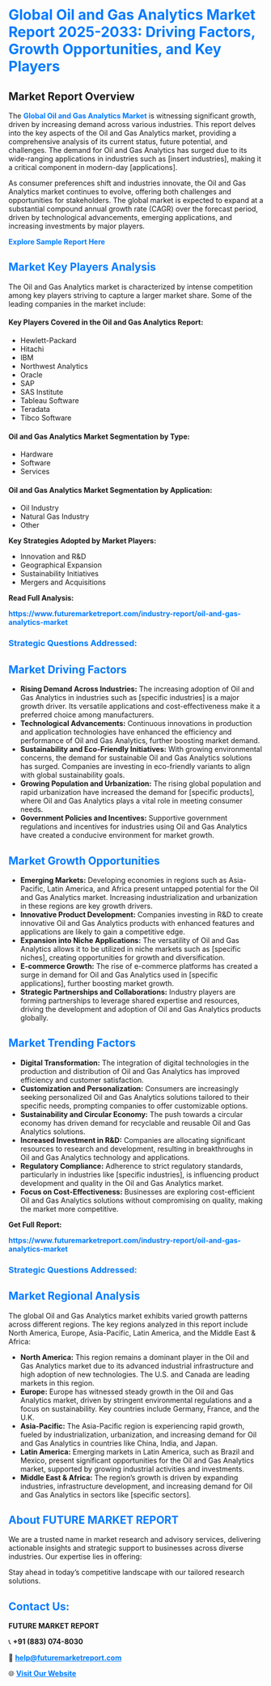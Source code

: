 <h1 style="color: #007BFF;">Global Oil and Gas Analytics Market Report 2025-2033: Driving Factors, Growth Opportunities, and Key Players</h1>

<section id="overview">
<h2>Market Report Overview</h2>
<p>The <a href="https://www.futuremarketreport.com/industry-report/oil-and-gas-analytics-market" style="color: #007BFF; text-decoration: none;"><strong>Global Oil and Gas Analytics Market</strong></a> is witnessing significant growth, driven by increasing demand across various industries. This report delves into the key aspects of the Oil and Gas Analytics market, providing a comprehensive analysis of its current status, future potential, and challenges. The demand for Oil and Gas Analytics has surged due to its wide-ranging applications in industries such as [insert industries], making it a critical component in modern-day [applications].</p>
<p>As consumer preferences shift and industries innovate, the Oil and Gas Analytics market continues to evolve, offering both challenges and opportunities for stakeholders. The global market is expected to expand at a substantial compound annual growth rate (CAGR) over the forecast period, driven by technological advancements, emerging applications, and increasing investments by major players.</p>
</section>

<section id="overview">
<p><a href="https://www.futuremarketreport.com/request-sample/reportId=50809" style="color: #007BFF; text-decoration: none;"><strong>Explore Sample Report Here</strong></a></p>
</section>

<section id="key-players">
<h2 style="color: #007BFF;">Market Key Players Analysis</h2>
<p>The Oil and Gas Analytics market is characterized by intense competition among key players striving to capture a larger market share. Some of the leading companies in the market include:</p>
<h4>Key Players Covered in the Oil and Gas Analytics Report:</h4>
<ul><li>Hewlett-Packard</li><li>Hitachi</li><li>IBM</li><li>Northwest Analytics</li><li>Oracle</li><li>SAP</li><li>SAS Institute</li><li>Tableau Software</li><li>Teradata</li><li>Tibco Software</li></ul>
<h4>Oil and Gas Analytics Market Segmentation by Type:</h4>
<ul><li>Hardware</li><li>Software</li><li>Services</li></ul>

<h4>Oil and Gas Analytics Market Segmentation by Application:</h4>
<ul><li>Oil Industry</li><li>Natural Gas Industry</li><li>Other</li></ul>
<p><strong>Key Strategies Adopted by Market Players:</strong></p>
<ul>
<li>Innovation and R&D</li>
<li>Geographical Expansion</li>
<li>Sustainability Initiatives</li>
<li>Mergers and Acquisitions</li>
</ul>
</section>

<section>
<p><strong>Read Full Analysis: </strong></p><a href="https://www.futuremarketreport.com/industry-report/oil-and-gas-analytics-market" style="color: #007BFF; text-decoration: none;"><strong>https://www.futuremarketreport.com/industry-report/oil-and-gas-analytics-market</strong></a>
<h3 style="color: #007BFF;">Strategic Questions Addressed:</h3>
</section>

<section id="driving-factors">
<h2 style="color: #007BFF;">Market Driving Factors</h2>
<ul>
<li><strong>Rising Demand Across Industries:</strong> The increasing adoption of Oil and Gas Analytics in industries such as [specific industries] is a major growth driver. Its versatile applications and cost-effectiveness make it a preferred choice among manufacturers.</li>
<li><strong>Technological Advancements:</strong> Continuous innovations in production and application technologies have enhanced the efficiency and performance of Oil and Gas Analytics, further boosting market demand.</li>
<li><strong>Sustainability and Eco-Friendly Initiatives:</strong> With growing environmental concerns, the demand for sustainable Oil and Gas Analytics solutions has surged. Companies are investing in eco-friendly variants to align with global sustainability goals.</li>
<li><strong>Growing Population and Urbanization:</strong> The rising global population and rapid urbanization have increased the demand for [specific products], where Oil and Gas Analytics plays a vital role in meeting consumer needs.</li>
<li><strong>Government Policies and Incentives:</strong> Supportive government regulations and incentives for industries using Oil and Gas Analytics have created a conducive environment for market growth.</li>
</ul>
</section>

<section id="growth-opportunities">
<h2 style="color: #007BFF;">Market Growth Opportunities</h2>
<ul>
<li><strong>Emerging Markets:</strong> Developing economies in regions such as Asia-Pacific, Latin America, and Africa present untapped potential for the Oil and Gas Analytics market. Increasing industrialization and urbanization in these regions are key growth drivers.</li>
<li><strong>Innovative Product Development:</strong> Companies investing in R&D to create innovative Oil and Gas Analytics products with enhanced features and applications are likely to gain a competitive edge.</li>
<li><strong>Expansion into Niche Applications:</strong> The versatility of Oil and Gas Analytics allows it to be utilized in niche markets such as [specific niches], creating opportunities for growth and diversification.</li>
<li><strong>E-commerce Growth:</strong> The rise of e-commerce platforms has created a surge in demand for Oil and Gas Analytics used in [specific applications], further boosting market growth.</li>
<li><strong>Strategic Partnerships and Collaborations:</strong> Industry players are forming partnerships to leverage shared expertise and resources, driving the development and adoption of Oil and Gas Analytics products globally.</li>
</ul>
</section>

<section id="trending-factors">
<h2 style="color: #007BFF;">Market Trending Factors</h2>
<ul>
<li><strong>Digital Transformation:</strong> The integration of digital technologies in the production and distribution of Oil and Gas Analytics has improved efficiency and customer satisfaction.</li>
<li><strong>Customization and Personalization:</strong> Consumers are increasingly seeking personalized Oil and Gas Analytics solutions tailored to their specific needs, prompting companies to offer customizable options.</li>
<li><strong>Sustainability and Circular Economy:</strong> The push towards a circular economy has driven demand for recyclable and reusable Oil and Gas Analytics solutions.</li>
<li><strong>Increased Investment in R&D:</strong> Companies are allocating significant resources to research and development, resulting in breakthroughs in Oil and Gas Analytics technology and applications.</li>
<li><strong>Regulatory Compliance:</strong> Adherence to strict regulatory standards, particularly in industries like [specific industries], is influencing product development and quality in the Oil and Gas Analytics market.</li>
<li><strong>Focus on Cost-Effectiveness:</strong> Businesses are exploring cost-efficient Oil and Gas Analytics solutions without compromising on quality, making the market more competitive.</li>
</ul>
</section>

<section>
<p><strong>Get Full Report: </strong></p><a href="https://www.futuremarketreport.com/industry-report/oil-and-gas-analytics-market" style="color: #007BFF; text-decoration: none;"><strong>https://www.futuremarketreport.com/industry-report/oil-and-gas-analytics-market</strong></a>
<h3 style="color: #007BFF;">Strategic Questions Addressed:</h3>
</section>


<section id="regional-analysis">
<h2 style="color: #007BFF;">Market Regional Analysis</h2>
<p>The global Oil and Gas Analytics market exhibits varied growth patterns across different regions. The key regions analyzed in this report include North America, Europe, Asia-Pacific, Latin America, and the Middle East & Africa:</p>
<ul>
<li><strong>North America:</strong> This region remains a dominant player in the Oil and Gas Analytics market due to its advanced industrial infrastructure and high adoption of new technologies. The U.S. and Canada are leading markets in this region.</li>
<li><strong>Europe:</strong> Europe has witnessed steady growth in the Oil and Gas Analytics market, driven by stringent environmental regulations and a focus on sustainability. Key countries include Germany, France, and the U.K.</li>
<li><strong>Asia-Pacific:</strong> The Asia-Pacific region is experiencing rapid growth, fueled by industrialization, urbanization, and increasing demand for Oil and Gas Analytics in countries like China, India, and Japan.</li>
<li><strong>Latin America:</strong> Emerging markets in Latin America, such as Brazil and Mexico, present significant opportunities for the Oil and Gas Analytics market, supported by growing industrial activities and investments.</li>
<li><strong>Middle East & Africa:</strong> The region’s growth is driven by expanding industries, infrastructure development, and increasing demand for Oil and Gas Analytics in sectors like [specific sectors].</li>
</ul>
</section>

<footer>
<h2 style="color: #007BFF;">About FUTURE MARKET REPORT</h2>
<p>We are a trusted name in market research and advisory services, delivering actionable insights and strategic support to businesses across diverse industries. Our expertise lies in offering:</p>

<p>Stay ahead in today’s competitive landscape with our tailored research solutions.</p>

<h2 style="color: #007BFF;">Contact Us:</h2>
<p><strong>FUTURE MARKET REPORT</strong></p>
<p>📞 <strong>+91 (883) 074-8030</strong></p>
<p>📧 <strong><a href="mailto:help@futuremarketreport.com" style="color: #007BFF;">help@futuremarketreport.com</a></strong></p>
<p>🌐 <strong><a href="https://www.futuremarketreport.com/" style="color: #007BFF;">Visit Our Website</a></strong></p>
</footer>